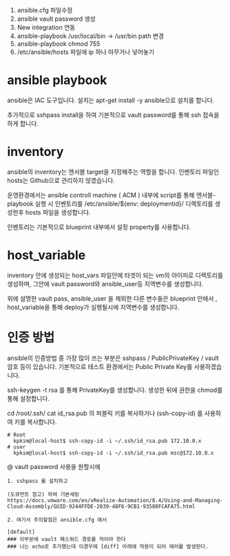 1. ansible.cfg 파일수정
2. ansible vault password 생성
3. New integration 연동
4. ansible-playbook /usr/local/bin -> /usr/bin path 변경
5. ansible-playbook chmod 755 
6. /etc/ansible/hosts 파일에 ip 하나 아무거나 넣어놓기



# ansible playbook
  
  ansible은 IAC 도구입니다. 
  설치는 apt-get install -y ansible으로 설치를 합니다.
  
  추가적으로 sshpass install을 하여 기본적으로 vault password를 통해 ssh 접속을 하게 합니다.
  
# inventory

  ansible의 inventory는 앤서블 target을 지정해주는 역할을 합니다.
  인벤토리 파일인 hosts는 Github으로 관리하지 않겠습니다.
  
  운영환경에서는 ansible controll machine ( ACM ) 내부에 script를 통해 엔서블-playbook 실행 시 
  인벤토리를 /etc/ansible/${env: deploymentid}/ 디렉토리를 생성한후 
  hosts 파일을 생성합니다.
  
  인벤토리는 기본적으로 blueprint 내부에서 설정 property를 사용합니다.
  
# host_variable 

  inventory 안에 생성되는 host_vars 파일안에 타겟이 되는 vm의 아이피로 
  디렉토리를 생성하며, 그안에 vault password와 ansible_user등 지역변수를 생성합니다.
  
  위에 설명한 vault pass, ansible_user 을 제외한 다른 변수들은
  blueprint 안에서 , host_variable을 통해 deploy가 실행될시에 지역변수를 생성합니다.
  
# 인증 방법

  ansible의 인증방법 중 가장 많이 쓰는 부분은 sshpass / PublicPrivateKey / vault 암호 등이 있습니다.
  기본적으로 테스트 환경에서는 Public Private Key를 사용하겠습니다.
  
  ssh-keygen -t rsa 를 통해 PrivateKey를 생성합니다.
  생성한 뒤에 권한을 chmod를 통해 설정합니다.
  
  cd /root/.ssh/
  cat id_rsa.pub 의 퍼블릭 키를 복사하거나 (ssh-copy-id) 를 사용하여 키를 복사합니다.
  
````
# Root
  kpkim@local-host$ ssh-copy-id -i ~/.ssh/id_rsa.pub 172.10.0.x 
# user
  kpkim@local-host$ ssh-copy-id -i ~/.ssh/id_rsa.pub mzc@172.10.0.x 

````  
  
  @ vault password 사용을 원할시에
  
    1. sshpass 를 설치하고
    
    (도큐먼트 참고) 하여 기본세팅
    https://docs.vmware.com/en/vRealize-Automation/8.4/Using-and-Managing-Cloud-Assembly/GUID-9244FFDE-2039-48F6-9CB1-93508FCAFA75.html

    2. 여기서 주의할점은 ansible.cfg 에서 
    
    [default]
    ### 이부분에 vault 패스워드 경로를 적어야 한다
    ### 나는 echo로 추가했는데 이경우에 [diff] 아래에 적용이 되어 에러를 발생한다.
  
  



